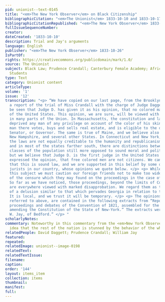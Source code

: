 ```yaml
---
pid: unionist--text-0145
title: "<em>The New York Observer</em> on Black Citizenship"
bibliographicCitation: "<em>The Unionist</em> 1833-10-10 and 1833-10-17"
bibliographicCitationRepublished: "<em>The New York Observer</em> 1833-10-26"
fullIssueSequenceNumber: 
creator: 
dateCreated: '1833-10-10'
description: Trial and Jay's arguments
language: English
publisher: "<em>The New York Observer</em> 1833-10-26"
IsPartOf: 
rights: https://creativecommons.org/publicdomain/mark/1.0/
source: The Unionist
subject: Black Law; Prudence Crandall; Canterbury Female Academy; African-American
  Students
type: Text
category: Unionist content
articleType: 
volume: '1'
issue: '12'
transcription: "<p> “We have copied on our last page, from the Brooklyn (Conn.) Unionist,
  a report of the trial of Miss Crandall with the charge of Judge Daggett. It will
  be seen that Judge D. has given it as his opinion, that no colored man is a citizen
  of the United States. This opinion, we are sure, will be viewed with astonishment
  in many parts of the Union. In Massachusetts, the constitution and laws have never
  deprived any man of any privilege on account of the color of his skin. The black
  man there votes, buys and sells real estate, and is eligible to the office of Judge,
  Senator, or Governor. The same is true of Maine, and we believe also of Vermont,
  New Hampshire, and several other States. In Connecticut and New York, it is true,
  the laws are not equally creditable to the humanity and republicanism of the people;
  and in most of the states farther south, there are distinctions between different
  classes of the population still more opposed to sound moral and political principle,
  but we believe that Judge D. is the first judge in the United States who has officially
  expressed the opinion, that free colored men are not citizens. We cannot believe
  that this is sound law, and we are supported in this belief by some of the ablest
  jurists in our country, whose opinions we quote below. </p> <p> While we are on
  this subject we must caution our foreign friends not to make too wide an application
  of the censure which they may found on the proceedings in the case of Miss Crandall.
  So far as we have noticed, those proceedings, beyond the limits of Connecticut,
  are everywhere viewed with marked disapprobation. We regard them as the offspring
  of a delusion similar to that which pervades Georgia in relation to the Cherokees.
  It is local, and we trust it will be temporary. </p> <p> The opinions of the jurists
  referred to above, are contained in the following extracts from “Reports of the
  proceedings and debates of the Convention of 1821, assembled for the purpose of
  amending the Constitution of the State of New-York.” The extracts were made by Judge
  W. Jay, of Bedford.” </p> "
scholarlyNotes: 
commentary: Noteworthy in this commentary from the <em>New York Observer</em> is the
  idea that the rest of the nation is stunned by the behavior of the white Canterburians.
relatedPeople: David Daggett; Prudence Crandall; William Jay
featured: 
repeated: 
relatedImage: unionist--image-0198
relatedText: 
relatedTextIssue: 
filename: 
caption: 
order: '144'
layout: items_item
collection: items
thumbnail: 
manifest: 
full: 
---
```

